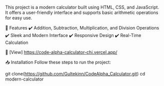 This project is a modern calculator built using HTML, CSS, and JavaScript.
It offers a user-friendly interface and supports basic arithmetic operations for easy use.

🚀 Features
✔️ Addition, Subtraction, Multiplication, and Division Operations
✔️ Sleek and Modern Interface
✔️ Responsive Design
✔️ Real-Time Calculation

📸 [View]
https://code-alpha-calculator-chi.vercel.app/

📥 Installation
Follow these steps to run the project:


git clone(https://github.com/Gultekinn/CodeAlpha_Calculator.git)
cd modern-calculator
